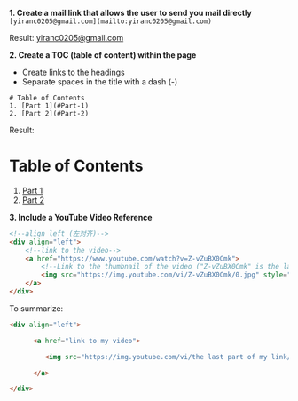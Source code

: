**1. Create a mail link that allows the user to send you mail directly**
`[yiranc0205@gmail.com](mailto:yiranc0205@gmail.com)`

Result:
[yiranc0205@gmail.com](mailto:yiranc0205@gmail.com)






**2. Create a TOC (table of content) within the page**
- Create links to the headings
- Separate spaces in the title with a dash (-)
```
# Table of Contents
1. [Part 1](#Part-1)
2. [Part 2](#Part-2)
```

Result:
# Table of Contents
1. [Part 1](#Part-1)
2. [Part 2](#Part-2)






**3. Include a YouTube Video Reference**
```html
<!--align left (左对齐)-->
<div align="left">
	<!--link to the video-->
	<a href="https://www.youtube.com/watch?v=Z-vZuBX0Cmk">
		<!--Link to the thumbnail of the video ("Z-vZuBX0Cmk" is the last part of th e video link)-->
		<img src="https://img.youtube.com/vi/Z-vZuBX0Cmk/0.jpg" style="width:100%;">
	</a>
</div>
```

To summarize:
```html
<div align="left">

      <a href="link to my video">

         <img src="https://img.youtube.com/vi/the last part of my link/0.jpg" style="width:100%;">

      </a>

</div>
```